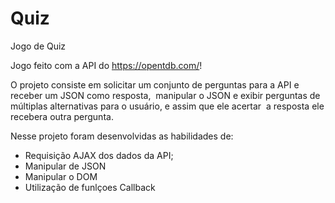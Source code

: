 # Quiz
 Jogo de Quiz
 
Jogo feito com a API do https://opentdb.com/!

  O projeto consiste em solicitar um conjunto de perguntas para a API e receber um JSON como resposta,
 manipular o JSON e exibir perguntas de múltiplas alternativas para o usuário, e assim que ele acertar
 a resposta ele recebera outra pergunta.

Nesse projeto foram desenvolvidas as habilidades de:

   - Requisição AJAX dos dados da API;
   - Manipular de JSON
   - Manipular o DOM
   - Utilização de funlçoes Callback
